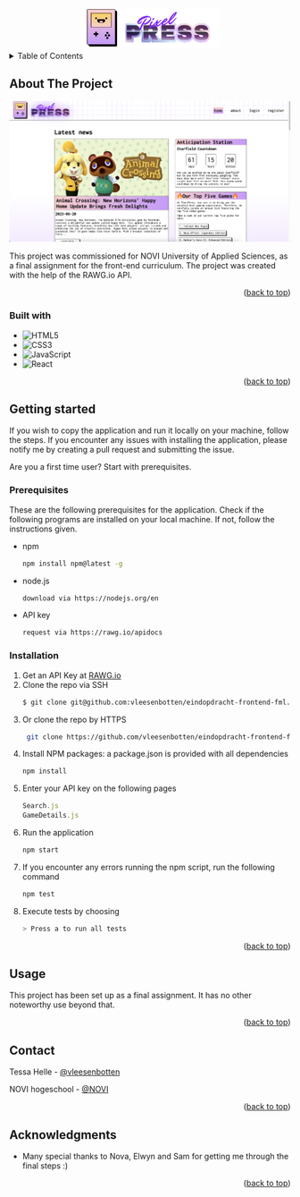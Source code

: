 <!-- PROJECT LOGO -->
<br>
<div align="center">
  <a href="https://github.com/github_username/repo_name">
    <img src="public/images/logo-image.png" alt="Logo" width="250">
  </a>
</div>

<!-- TABLE OF CONTENTS -->
<details>
  <summary>Table of Contents</summary>
  <ol>
    <li>
      <a href="#about-the-project">About The Project</a>
      <ul>
        <li><a href="#built-with">Built With</a></li>
      </ul>
    </li>
    <li>
      <a href="#getting-started">Getting Started</a>
      <ul>
        <li><a href="#prerequisites">Prerequisites</a></li>
        <li><a href="#installation">Installation</a></li>
      </ul>
    </li>
    <li><a href="#usage">Usage</a></li>
    <li><a href="#contact">Contact</a></li>
    <li><a href="#acknowledgments">Acknowledgments</a></li>
  </ol>
</details>

<!-- ABOUT THE PROJECT -->
## About The Project

![](public/images/product-screenshot.png)

This project was commissioned for NOVI University of Applied Sciences, as a final assignment for the front-end curriculum. The project was created with the help of the RAWG.io API.

<p align="right">(<a href="#readme-top">back to top</a>)</p>

### Built with

* ![HTML5](https://img.shields.io/badge/html5-%23E34F26.svg?style=for-the-badge&logo=html5&logoColor=white)
* ![CSS3](https://img.shields.io/badge/css3-%231572B6.svg?style=for-the-badge&logo=css3&logoColor=white)
* ![JavaScript](https://img.shields.io/badge/javascript-%23323330.svg?style=for-the-badge&logo=javascript&logoColor=%23F7DF1E)
* ![React](https://img.shields.io/badge/react-%2320232a.svg?style=for-the-badge&logo=react&logoColor=%2361DAFB)

<p align="right">(<a href="#readme-top">back to top</a>)</p>

<!-- GETTING STARTED -->
## Getting started

If you wish to copy the application and run it locally on your machine, follow the steps. If you encounter any issues with installing the application, please notify me by creating a pull request and submitting the issue. 

Are you a first time user? Start with prerequisites.

### Prerequisites

These are the following prerequisites for the application. Check if the following programs are installed on your local machine. If not, follow the instructions given. 

* npm
  ```sh
  npm install npm@latest -g
  ```

* node.js
  ```sh
  download via https://nodejs.org/en
  ```
* API key
  ```sh
  request via https://rawg.io/apidocs
  ```

### Installation

1. Get an API Key at [RAWG.io](https://rawg.io/apidocs)
2. Clone the repo via SSH
   ```sh
   $ git clone git@github.com:vleesenbotten/eindopdracht-frontend-fml.git
   ```
3. Or clone the repo by HTTPS
   ```sh
    git clone https://github.com/vleesenbotten/eindopdracht-frontend-fml.git
   ```
4. Install NPM packages: a package.json is provided with all dependencies
   ```sh
   npm install
   ```
5. Enter your API key on the following pages
   ```js
   Search.js
   GameDetails.js
   ```
6. Run the application
   ```sh
   npm start
   ```
7. If you encounter any errors running the npm script, run the following command
   ```sh
   npm test
   ```
8. Execute tests by choosing
   ```sh
   > Press a to run all tests
   ```
   
<p align="right">(<a href="#readme-top">back to top</a>)</p>

<!-- USAGE EXAMPLES -->
## Usage

This project has been set up as a final assignment. It has no other noteworthy use beyond that.

<p align="right">(<a href="#readme-top">back to top</a>)</p>

<!-- CONTACT -->
## Contact

Tessa Helle - [@vleesenbotten](https://github.com/vleesenbotten)

NOVI hogeschool - [@NOVI](https://www.novi.nl)

<p align="right">(<a href="#readme-top">back to top</a>)</p>

<!-- ACKNOWLEDGMENTS -->
## Acknowledgments

* Many special thanks to Nova, Elwyn and Sam for getting me through the final steps :)

<p align="right">(<a href="#readme-top">back to top</a>)</p>
